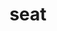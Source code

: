 ---
layout: smileys&emotion
title: seat
emoji: seat
permalink: 💺.html
image: assets/img/3moji/seat.png
---